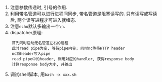1. 注意参数传递时, 引号的作用.
2. 利用带名管道可以进行进程间同步, 带名管道是阻塞读写的. 只有读写或写读后, 两个读写进程才可进入就绪态.
3. 注意`echo`默认多输出一个`\n`.
4. dispatcher原理:  
```
    首先同时启动无名管道左右的进程
    此时read pipe为空, 等待pipe内容; 同时nc等待HTTP header
    nc将header写入pipe
    read pipe中的header, 调用对应的handler, 获得response body
    计算response body大小, 并输出
```
5. 调试shell脚本, 用`bash -x xxx.sh`
